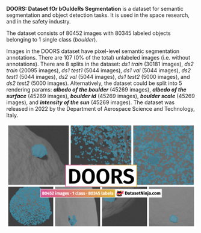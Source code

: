 **DOORS: Dataset fOr bOuldeRs Segmentation** is a dataset for semantic segmentation and object detection tasks. It is used in the space research, and in the safety industry. 

The dataset consists of 80452 images with 80345 labeled objects belonging to 1 single class (*boulder*).

Images in the DOORS dataset have pixel-level semantic segmentation annotations. There are 107 (0% of the total) unlabeled images (i.e. without annotations). There are 8 splits in the dataset: *ds1 train* (30181 images), *ds2 train* (20095 images), *ds1 test1* (5044 images), *ds1 val* (5044 images), *ds2 test1* (5044 images), *ds2 val* (5044 images), *ds1 test2* (5000 images), and *ds2 test2* (5000 images). Alternatively, the dataset could be split into 5 rendering params: ***albedo of the boulder*** (45269 images), ***albedo of the surface*** (45269 images), ***boulder id*** (45269 images), ***boulder scale*** (45269 images), and ***intensity of the sun*** (45269 images). The dataset was released in 2022 by the Department of Aerospace Science and Technology, Italy.

<img src="https://github.com/dataset-ninja/doors/raw/main/visualizations/poster.png">
